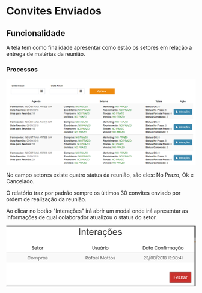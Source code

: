# Convites Enviados

## Funcionalidade

A tela tem como finalidade apresentar como estão os setores em relação a entrega de matérias da reunião.

### Processos

![](../../.gitbook/assets/image%20%2854%29.png)

  
No campo setores existe quatro status da reunião, são eles: No Prazo, Ok e Cancelado.

O relatório traz por padrão sempre os últimos 30 convites enviado por ordem de realização da reunião.

Ao clicar no botão "Interações" irá abrir um modal onde irá apresentar as informações de qual colaborador atualizou o status do setor.

![](../../.gitbook/assets/image%20%288%29.png)

